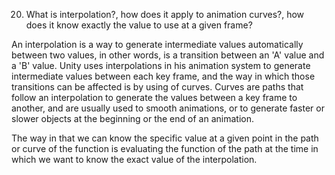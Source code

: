 20. What is interpolation?, how does it apply to animation curves?, how does it know exactly the value to use at a given frame?

An interpolation is a way to generate intermediate values automatically between two values, in other words, is a transition between an 'A' value and a 'B' value. Unity uses interpolations in his animation system to generate intermediate values between each key frame, and the way in which those transitions can be affected is by using of curves. Curves are paths that follow an interpolation to generate the values between a key frame to another, and are usually used to smooth animations, or to generate faster or slower objects at the beginning or the end of an animation.

The way in that we can know the specific value at a given point in the path or curve of the function is evaluating the function of the path at the time in which we want to know the exact value of the interpolation.

